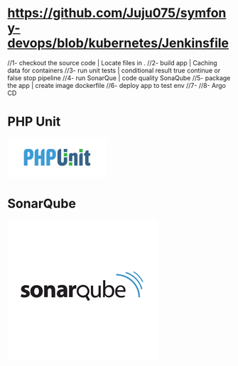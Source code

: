# https://github.com/Juju075/symfony-devops/blob/kubernetes/Jenkinsfile

//1- checkout the source code  | Locate files in .
//2- build app | Caching data for containers
//3- run unit tests | conditional result true continue or false stop pipeline
//4- run SonarQue | code quality SonaQube
//5- package the app | create image dockerfile
//6- deploy app to test env
//7-
//8- Argo CD

# PHP Unit
<img src="/public/images/1280px-PHPUnit_Logo.svg.png" height="90">

# SonarQube
<img src="/public/images/sonarqube-logo-square-small.png">